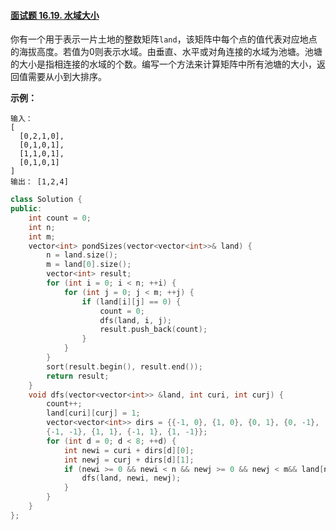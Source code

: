 #### [面试题 16.19. 水域大小](https://leetcode-cn.com/problems/pond-sizes-lcci/)

你有一个用于表示一片土地的整数矩阵`land`，该矩阵中每个点的值代表对应地点的海拔高度。若值为0则表示水域。由垂直、水平或对角连接的水域为池塘。池塘的大小是指相连接的水域的个数。编写一个方法来计算矩阵中所有池塘的大小，返回值需要从小到大排序。

**示例：**

```
输入：
[
  [0,2,1,0],
  [0,1,0,1],
  [1,1,0,1],
  [0,1,0,1]
]
输出： [1,2,4]
```



```C++
class Solution {
public:
    int count = 0;
    int n;
    int m;
    vector<int> pondSizes(vector<vector<int>>& land) {
        n = land.size();
        m = land[0].size();
        vector<int> result;
        for (int i = 0; i < n; ++i) {
            for (int j = 0; j < m; ++j) {
                if (land[i][j] == 0) {
                    count = 0;
                    dfs(land, i, j);
                    result.push_back(count);
                }
            }
        }
        sort(result.begin(), result.end());
        return result;
    }
    void dfs(vector<vector<int>> &land, int curi, int curj) {
        count++;
        land[curi][curj] = 1;
        vector<vector<int>> dirs = {{-1, 0}, {1, 0}, {0, 1}, {0, -1},
        {-1, -1}, {1, 1}, {-1, 1}, {1, -1}};
        for (int d = 0; d < 8; ++d) {
            int newi = curi + dirs[d][0];
            int newj = curj + dirs[d][1];
            if (newi >= 0 && newi < n && newj >= 0 && newj < m&& land[newi][newj] == 0) {
                dfs(land, newi, newj);
            }
        }
    }
};
```

